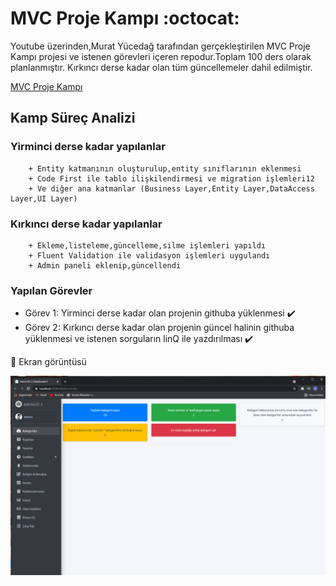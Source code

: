 # MVC Proje Kampı :octocat:
Youtube üzerinden,Murat Yücedağ tarafından gerçekleştirilen MVC Proje Kampı projesi ve istenen
görevleri içeren repodur.Toplam 100 ders olarak planlanmıştır.
Kırkıncı derse kadar olan tüm güncellemeler dahil edilmiştir.

[MVC Proje Kampı](https://www.youtube.com/watch?v=yFToRUL6h8A&list=PLKnjBHu2xXNNQJehhCg--CzQQMHXTsFAb&index=1)

##	Kamp Süreç Analizi
###	Yirminci derse kadar yapılanlar
		+ Entity katmanının oluşturulup,entity sınıflarının eklenmesi
		+ Code First ile tablo ilişkilendirmesi ve migration işlemleri12
		+ Ve diğer ana katmanlar (Business Layer,Entity Layer,DataAccess Layer,UI Layer)
###	Kırkıncı derse kadar yapılanlar
		+ Ekleme,listeleme,güncelleme,silme işlemleri yapıldı
		+ Fluent Validation ile validasyon işlemleri uygulandı
		+ Admin paneli eklenip,güncellendi


### Yapılan Görevler
   + Görev 1: Yirminci derse kadar olan projenin githuba yüklenmesi :heavy_check_mark: 
   + Görev 2: Kırkıncı derse kadar olan projenin güncel halinin githuba yüklenmesi ve istenen sorguların linQ ile yazdırılması :heavy_check_mark:  

:small_red_triangle_down: Ekran görüntüsü

![statisticPhoto](https://github.com/ebrarbasaran/MvcProject/blob/master/MvcProject/Views/Statistic.png)
